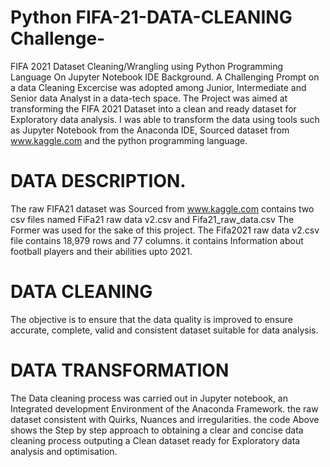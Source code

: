 # Python FIFA-21-DATA-CLEANING Challenge- 
FIFA 2021 Dataset Cleaning/Wrangling using Python Programming Language On Jupyter Notebook IDE
Background.
A Challenging Prompt on a data Cleaning Excercise was adopted among Junior, Intermediate and Senior data Analyst in a data-tech space.
The Project was aimed at transforming the FIFA 2021 Dataset into a clean and ready dataset for Exploratory data analysis.
I was able to transform the data using tools such as Jupyter Notebook from the Anaconda IDE, Sourced dataset from www.kaggle.com
and the python programming language.
 
 # DATA DESCRIPTION.
 
 The raw FIFA21 dataset was Sourced from www.kaggle.com contains two csv files named FiFa21 raw data v2.csv and Fifa21_raw_data.csv 
 The Former was used for the sake of this project.
 The Fifa2021 raw data v2.csv file contains 18,979 rows and 77 columns. it contains Information about football players and their abilities upto 2021.
 
 # DATA CLEANING
 
 The objective is to ensure that the data quality is improved to ensure accurate, complete, valid and consistent dataset suitable for data analysis.
 
 # DATA TRANSFORMATION
 
 The Data cleaning process was carried out in Jupyter notebook, an Integrated development Environment of the Anaconda Framework. the raw dataset consistent with Quirks, Nuances and irregularities. the code Above shows the Step by step approach to obtaining a clear and concise data cleaning process outputing a Clean dataset ready for Exploratory data analysis and optimisation.
